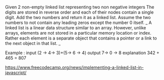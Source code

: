 Given 2 non-empty linked list representing two non negative integers The digits are stored in reverse order and each of their nodes contain a single digit. Add the two numbers and return it as a linked list. Assume the two numbers to not contain any leading zeros except the number 0 itself.
_ A linked list is a linear data structure similar to an array. However, unlike arrays, elements are not stored in a particular memory location or index. Rather each element is a separate object that contains a pointer or a link to the next object in that list. _

Example :
input (2 -> 4-> 3)+(5-> 6 -> 4)
output 7-> 0 -> 8
explanation 342 + 465 = 807

https://www.freecodecamp.org/news/implementing-a-linked-list-in-javascript/
